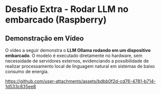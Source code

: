 # Desafio Extra - Rodar LLM no embarcado (Raspberry)

## Demonstração em Vídeo

O vídeo a seguir demonstra o **LLM Ollama rodando em um dispositivo embarcado**. O modelo é executado diretamente no hardware, sem necessidade de servidores externos, evidenciando a possibilidade de realizar processamento local de linguagem natural em sistemas de baixo consumo de energia.

https://github.com/user-attachments/assets/bdbb0f2d-cd76-4781-b714-1d533c835ee8

